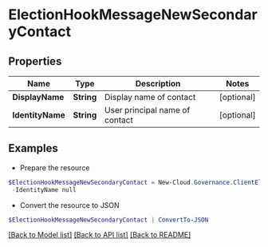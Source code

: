 # ElectionHookMessageNewSecondaryContact
## Properties

Name | Type | Description | Notes
------------ | ------------- | ------------- | -------------
**DisplayName** | **String** | Display name of contact | [optional] 
**IdentityName** | **String** | User principal name of contact | [optional] 

## Examples

- Prepare the resource
```powershell
$ElectionHookMessageNewSecondaryContact = New-Cloud.Governance.ClientElectionHookMessageNewSecondaryContact  -DisplayName null `
 -IdentityName null
```

- Convert the resource to JSON
```powershell
$ElectionHookMessageNewSecondaryContact | ConvertTo-JSON
```

[[Back to Model list]](../README.md#documentation-for-models) [[Back to API list]](../README.md#documentation-for-api-endpoints) [[Back to README]](../README.md)

